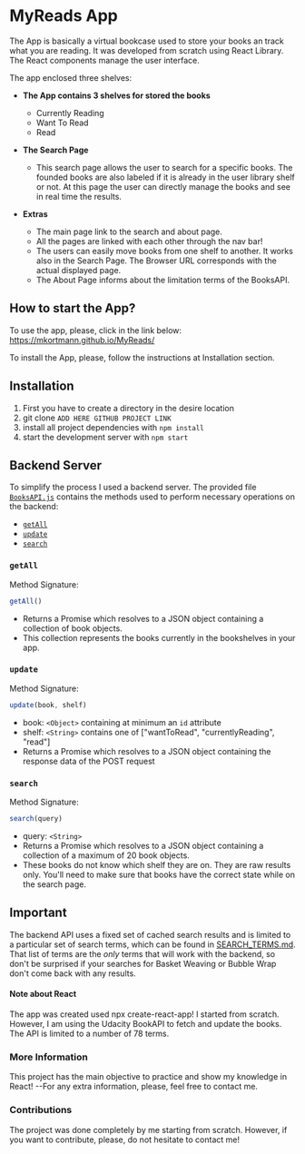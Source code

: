 # MyReads App

The App is basically a virtual bookcase used to store your books an track what
you are reading.
It was developed from scratch using React Library. The React components
manage the user interface.

The app enclosed three shelves:

  - **The App contains 3 shelves for stored the books**
    * Currently Reading
    * Want To Read
    * Read

  - **The Search Page**
    * This search page allows the user to search for a specific books. The founded
    books are also labeled if it is already in the user library shelf or not. At this
    page the user can directly manage the books and see in real time the results.

  - **Extras**
    * The main page link to the search and about page.
    * All the pages are linked with each other through the nav bar!
    * The users can easily move books from one shelf to another. It works also in
    the Search Page. The Browser URL corresponds with the actual displayed page.
    * The About Page informs about the limitation terms of the BooksAPI.

## How to start the App?

 To use the app, please, click in the link below:
 https://mkortmann.github.io/MyReads/

 To install the App, please, follow the instructions at Installation section.

## Installation

1. First you have to create a directory in the desire location
2. git clone `ADD HERE GITHUB PROJECT LINK`
3. install all project dependencies with `npm install`
4. start the development server with `npm start`

## Backend Server

To simplify the process I used a backend server. The provided file [`BooksAPI.js`](src/BooksAPI.js) contains the methods used to perform necessary operations on the backend:

* [`getAll`](#getall)
* [`update`](#update)
* [`search`](#search)

### `getAll`

Method Signature:

```js
getAll()
```

* Returns a Promise which resolves to a JSON object containing a collection of book objects.
* This collection represents the books currently in the bookshelves in your app.

### `update`

Method Signature:

```js
update(book, shelf)
```

* book: `<Object>` containing at minimum an `id` attribute
* shelf: `<String>` contains one of ["wantToRead", "currentlyReading", "read"]  
* Returns a Promise which resolves to a JSON object containing the response data of the POST request

### `search`

Method Signature:

```js
search(query)
```

* query: `<String>`
* Returns a Promise which resolves to a JSON object containing a collection of a maximum of 20 book objects.
* These books do not know which shelf they are on. They are raw results only. You'll need to make sure that books have the correct state while on the search page.

## Important
The backend API uses a fixed set of cached search results and is limited to a particular set of search terms, which can be found in [SEARCH_TERMS.md](SEARCH_TERMS.md). That list of terms are the _only_ terms that will work with the backend, so don't be surprised if your searches for Basket Weaving or Bubble Wrap don't come back with any results.

#### Note about React

The app was created used npx create-react-app! I started from scratch. However, I am using
the Udacity BookAPI to fetch and update the books. The API is limited to a number of
78 terms.

### More Information

This project has the main objective to practice and show my knowledge in React!
--For any extra information, please, feel free to contact me.

### Contributions

The project was done completely by me starting from scratch. However, if you want to contribute, please, do not hesitate to contact me!
